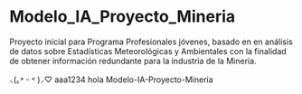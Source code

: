 # Modelo_IA_Proyecto_Mineria

Proyecto inicial para Programa Profesionales jóvenes, basado en en análisis de datos sobre Estadísticas Meteorológicas y Ambientales con la finalidad de obtener información redundante para la industria de la Minería.

⸜(｡˃ ᵕ ˂ )⸝♡
aaa1234
hola
Modelo-IA-Proyecto-Mineria
